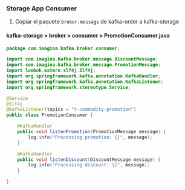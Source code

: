 ### Storage App Consumer

1. Copiar el paquete `broker.message` de kafka-order a kafka-storage

#### kafka-storage > broker > consumer > PromotionConsumer.java

```java
package com.imagina.kafka.broker.consumer;

import com.imagina.kafka.broker.message.DiscountMessage;
import com.imagina.kafka.broker.message.PromotionMessage;
import lombok.extern.slf4j.Slf4j;
import org.springframework.kafka.annotation.KafkaHandler;
import org.springframework.kafka.annotation.KafkaListener;
import org.springframework.stereotype.Service;

@Service
@Slf4j
@KafkaListener(topics = "t-commodity-promotion")
public class PromotionConsumer {

    @KafkaHandler
    public void listenPromotion(PromotionMessage message) {
        log.info("Processing promotion: {}", message);
    }

    @KafkaHandler
    public void listenDiscount(DiscountMessage message) {
        log.info("Processing discount: {}", message);
    }

}
```